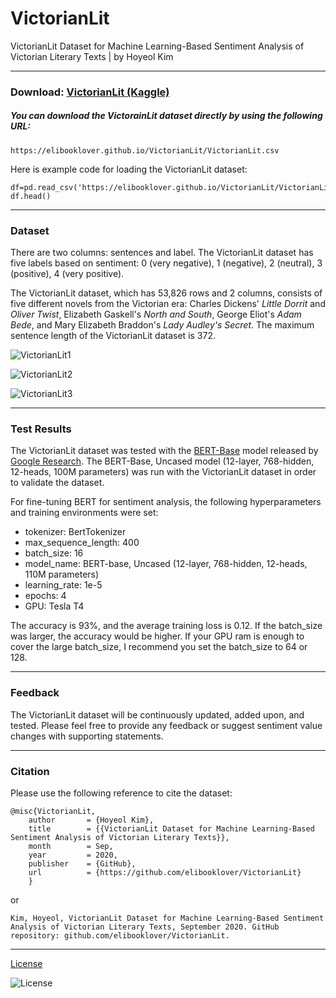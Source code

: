 # VictorianLit

VictorianLit Dataset for Machine Learning-Based Sentiment Analysis of Victorian Literary Texts | by Hoyeol Kim

---
### Download: [VictorianLit (Kaggle)](https://www.kaggle.com/elibooklover/victorianlit/download)

##### You can download the VictorainLit dataset directly by using the following URL: 
```
https://elibooklover.github.io/VictorianLit/VictorianLit.csv
```
Here is example code for loading the VictorianLit dataset: 
```
df=pd.read_csv('https://elibooklover.github.io/VictorianLit/VictorianLit.csv')
df.head()
```
---
### Dataset
There are two columns: sentences and label. The VictorianLit dataset has five labels based on sentiment: 0 (very negative), 1 (negative), 2 (neutral), 3 (positive), 4 (very positive).

The VictorianLit dataset, which has 53,826 rows and 2 columns, consists of five different novels from the Victorian era: Charles Dickens' *Little Dorrit* and *Oliver Twist*, Elizabeth Gaskell's *North and South*, George Eliot's *Adam Bede*, and Mary Elizabeth Braddon's *Lady Audley's Secret*. The maximum sentence length of the VictorianLit dataset is 372.

![VictorianLit1](https://elibooklover.github.io/VictorianLit/VictorianLit1.png)

![VictorianLit2](https://elibooklover.github.io/VictorianLit/VictorianLit2.png)

![VictorianLit3](https://elibooklover.github.io/VictorianLit/VictorianLit3.png)

---
### Test Results
The VictorianLit dataset was tested with the [BERT-Base](https://github.com/google-research/bert) model released by [Google Research](https://github.com/google-research). The BERT-Base, Uncased model (12-layer, 768-hidden, 12-heads, 100M parameters) was run with the VictorianLit dataset in order to validate the dataset.

For fine-tuning BERT for sentiment analysis, the following hyperparameters and training environments were set:

* tokenizer: BertTokenizer
* max_sequence_length: 400
* batch_size: 16
* model_name: BERT-base, Uncased (12-layer, 768-hidden, 12-heads, 110M parameters)
* learning_rate: 1e-5
* epochs: 4
* GPU: Tesla T4

The accuracy is 93%, and the average training loss is 0.12. If the batch_size was larger, the accuracy would be higher. If your GPU ram is enough to cover the large batch_size, I recommend you set the batch_size to 64 or 128.

---
### Feedback
The VictorianLit dataset will be continuously updated, added upon, and tested. Please feel free to provide any feedback or suggest sentiment value changes with supporting statements.

---
### Citation
Please use the following reference to cite the dataset:
```
@misc{VictorianLit,
    author       = {Hoyeol Kim},
    title        = {{VictorianLit Dataset for Machine Learning-Based Sentiment Analysis of Victorian Literary Texts}},
    month        = Sep,
    year         = 2020,
    publisher    = {GitHub},
    url          = {https://github.com/elibooklover/VictorianLit}
    }
```

or 

```
Kim, Hoyeol, VictorianLit Dataset for Machine Learning-Based Sentiment Analysis of Victorian Literary Texts, September 2020. GitHub repository: github.com/elibooklover/VictorianLit.
```
---
[License](https://creativecommons.org/licenses/by-nc-sa/4.0/)

![License](https://elibooklover.github.io/VictorianLit/license.png)
